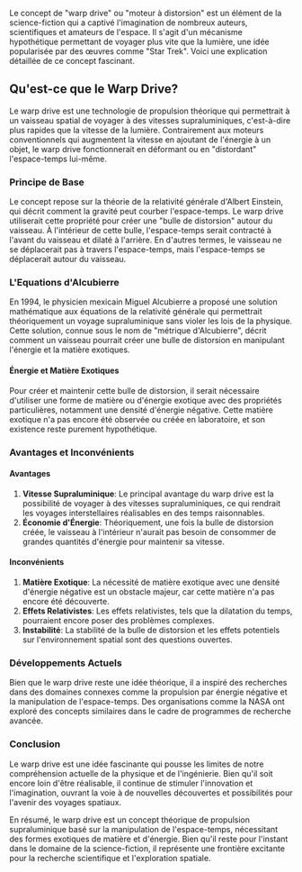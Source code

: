 Le concept de "warp drive" ou "moteur à distorsion" est un élément de la science-fiction qui a captivé l'imagination de nombreux auteurs, scientifiques et amateurs de l'espace. Il s'agit d'un mécanisme hypothétique permettant de voyager plus vite que la lumière, une idée popularisée par des œuvres comme "Star Trek". Voici une explication détaillée de ce concept fascinant.

## Qu'est-ce que le Warp Drive?

Le warp drive est une technologie de propulsion théorique qui permettrait à un vaisseau spatial de voyager à des vitesses supraluminiques, c'est-à-dire plus rapides que la vitesse de la lumière. Contrairement aux moteurs conventionnels qui augmentent la vitesse en ajoutant de l'énergie à un objet, le warp drive fonctionnerait en déformant ou en "distordant" l'espace-temps lui-même.

### Principe de Base

Le concept repose sur la théorie de la relativité générale d'Albert Einstein, qui décrit comment la gravité peut courber l'espace-temps. Le warp drive utiliserait cette propriété pour créer une "bulle de distorsion" autour du vaisseau. À l'intérieur de cette bulle, l'espace-temps serait contracté à l'avant du vaisseau et dilaté à l'arrière. En d'autres termes, le vaisseau ne se déplacerait pas à travers l'espace-temps, mais l'espace-temps se déplacerait autour du vaisseau.

### L'Equations d'Alcubierre

En 1994, le physicien mexicain Miguel Alcubierre a proposé une solution mathématique aux équations de la relativité générale qui permettrait théoriquement un voyage supraluminique sans violer les lois de la physique. Cette solution, connue sous le nom de "métrique d'Alcubierre", décrit comment un vaisseau pourrait créer une bulle de distorsion en manipulant l'énergie et la matière exotiques.

#### Énergie et Matière Exotiques

Pour créer et maintenir cette bulle de distorsion, il serait nécessaire d'utiliser une forme de matière ou d'énergie exotique avec des propriétés particulières, notamment une densité d'énergie négative. Cette matière exotique n'a pas encore été observée ou créée en laboratoire, et son existence reste purement hypothétique.

### Avantages et Inconvénients

#### Avantages

1. **Vitesse Supraluminique**: Le principal avantage du warp drive est la possibilité de voyager à des vitesses supraluminiques, ce qui rendrait les voyages interstellaires réalisables en des temps raisonnables.
2. **Économie d'Énergie**: Théoriquement, une fois la bulle de distorsion créée, le vaisseau à l'intérieur n'aurait pas besoin de consommer de grandes quantités d'énergie pour maintenir sa vitesse.

#### Inconvénients

1. **Matière Exotique**: La nécessité de matière exotique avec une densité d'énergie négative est un obstacle majeur, car cette matière n'a pas encore été découverte.
2. **Effets Relativistes**: Les effets relativistes, tels que la dilatation du temps, pourraient encore poser des problèmes complexes.
3. **Instabilité**: La stabilité de la bulle de distorsion et les effets potentiels sur l'environnement spatial sont des questions ouvertes.

### Développements Actuels

Bien que le warp drive reste une idée théorique, il a inspiré des recherches dans des domaines connexes comme la propulsion par énergie négative et la manipulation de l'espace-temps. Des organisations comme la NASA ont exploré des concepts similaires dans le cadre de programmes de recherche avancée.

### Conclusion

Le warp drive est une idée fascinante qui pousse les limites de notre compréhension actuelle de la physique et de l'ingénierie. Bien qu'il soit encore loin d'être réalisable, il continue de stimuler l'innovation et l'imagination, ouvrant la voie à de nouvelles découvertes et possibilités pour l'avenir des voyages spatiaux.

En résumé, le warp drive est un concept théorique de propulsion supraluminique basé sur la manipulation de l'espace-temps, nécessitant des formes exotiques de matière et d'énergie. Bien qu'il reste pour l'instant dans le domaine de la science-fiction, il représente une frontière excitante pour la recherche scientifique et l'exploration spatiale.